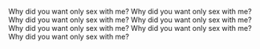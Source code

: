 Why did you want only sex with me?
Why did you want only sex with me?
Why did you want only sex with me?
Why did you want only sex with me?
Why did you want only sex with me?
Why did you want only sex with me?
Why did you want only sex with me?
